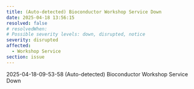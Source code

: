 ```yaml
---
title: (Auto-detected) Bioconductor Workshop Service Down
date: 2025-04-18 13:56:15
resolved: false
# resolvedWhen: 
# Possible severity levels: down, disrupted, notice
severity: disrupted
affected:
  - Workshop Service
section: issue
---
```


2025-04-18-09-53-58 (Auto-detected) Bioconductor Workshop Service Down

